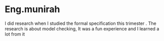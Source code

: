 # Eng.munirah
I did research when I studied the formal specification this trimester . The research is about model checking, It was a fun experience and I learned a lot from it
